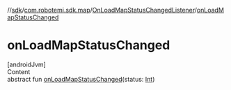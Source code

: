 //[sdk](../../../index.md)/[com.robotemi.sdk.map](../index.md)/[OnLoadMapStatusChangedListener](index.md)/[onLoadMapStatusChanged](on-load-map-status-changed.md)



# onLoadMapStatusChanged  
[androidJvm]  
Content  
abstract fun [onLoadMapStatusChanged](on-load-map-status-changed.md)(status: [Int](https://kotlinlang.org/api/latest/jvm/stdlib/kotlin/-int/index.html))  



